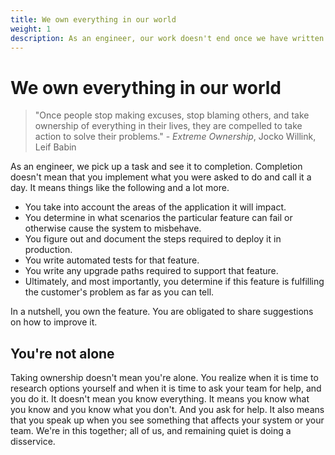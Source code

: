 ```yaml
---
title: We own everything in our world
weight: 1
description: As an engineer, our work doesn't end once we have written the code. We are responsible for the working of our code and everything that it touches.
---
```


# We own everything in our world

> "Once people stop making excuses, stop blaming others, and take ownership of everything in their lives, they are compelled to take action to solve their problems." - _Extreme Ownership_, Jocko Willink, Leif Babin

As an engineer, we pick up a task and see it to completion. Completion doesn't mean that you implement what you were asked to do and call it a day. It means things like the following and a lot more.

- You take into account the areas of the application it will impact.
- You determine in what scenarios the particular feature can fail or otherwise cause the system to misbehave.
- You figure out and document the steps required to deploy it in production.
- You write automated tests for that feature.
- You write any upgrade paths required to support that feature.
- Ultimately, and most importantly, you determine if this feature is fulfilling the customer's problem as far as you can tell.

In a nutshell, you own the feature. You are obligated to share suggestions on how to improve it.

## You're not alone

Taking ownership doesn't mean you're alone. You realize when it is time to research options yourself and when it is time to ask your team for help, and you do it. It doesn't mean you know everything. It means you know what you know and you know what you don't. And you ask for help. It also means that you speak up when you see something that affects your system or your team. We're in this together; all of us, and remaining quiet is doing a disservice.
